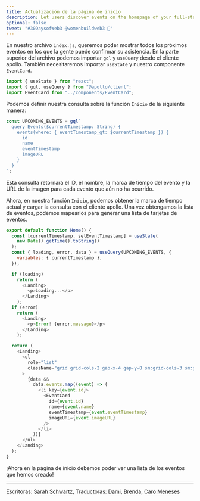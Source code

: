 ```yaml
---
title: Actualización de la página de inicio
description: Let users discover events on the homepage of your full-stack decentralized event platform.
optional: false
tweet: "#30DaysofWeb3 @womenbuildweb3 🎫"
---
```


En nuestro archivo `index.js`, queremos poder mostrar todos los próximos eventos en los que la gente puede confirmar su asistencia. En la parte superior del archivo podemos importar `gql` y `useQuery` desde el cliente apollo. También necesitaremos importar `useState` y nuestro componente `EventCard`.

```javascript
import { useState } from "react";
import { gql, useQuery } from "@apollo/client";
import EventCard from "../components/EventCard";
```

Podemos definir nuestra consulta sobre la función `Inicio` de la siguiente manera:

```javascript
const UPCOMING_EVENTS = gql`
  query Events($currentTimestamp: String) {
    events(where: { eventTimestamp_gt: $currentTimestamp }) {
      id
      name
      eventTimestamp
      imageURL
    }
  }
`;
```

Esta consulta retornará el ID, el nombre, la marca de tiempo del evento y la URL de la imagen para cada evento que aún no ha ocurrido.

Ahora, en nuestra función `Inicio`, podemos obtener la marca de tiempo actual y cargar la consulta con el cliente apollo. Una vez obtengamos la lista de eventos, podemos mapearlos para generar una lista de tarjetas de eventos.

```javascript
export default function Home() {
  const [currentTimestamp, setEventTimestamp] = useState(
    new Date().getTime().toString()
  );
  const { loading, error, data } = useQuery(UPCOMING_EVENTS, {
    variables: { currentTimestamp },
  });

  if (loading)
    return (
      <Landing>
        <p>Loading...</p>
      </Landing>
    );
  if (error)
    return (
      <Landing>
        <p>Error! {error.message}</p>
      </Landing>
    );

  return (
    <Landing>
      <ul
        role="list"
        className="grid grid-cols-2 gap-x-4 gap-y-8 sm:grid-cols-3 sm:gap-x-6 lg:grid-cols-4 xl:gap-x-8"
      >
        {data &&
          data.events.map((event) => (
            <li key={event.id}>
              <EventCard
                id={event.id}
                name={event.name}
                eventTimestamp={event.eventTimestamp}
                imageURL={event.imageURL}
              />
            </li>
          ))}
      </ul>
    </Landing>
  );
}
```

¡Ahora en la página de inicio debemos poder ver una lista de los eventos que hemos creado!

---

Escritoras: [Sarah Schwartz](https://twitter.com/schwartzswartz),
Traductoras: [Dami](https://twitter.com/dakitidami), [Brenda](https://twitter.com/engineerbrenda), [Caro Meneses](https://twitter.com/carmedinat)
